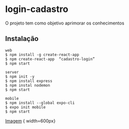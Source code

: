 # login-cadastro
O projeto tem como objetivo aprimorar os conhecimentos 

## Instalação 

```
web
$ npm install -g create-react-app
$ npm create-react-app  “cadastro-login”
$ npm start

```

```
server
$ npm init -y
$ npm install express
$ npm instal nodemon
$ npm start

```

```
mobile
$ npm install --global expo-cli
$ expo init mobile
$ npm start

```

[Imagem](https://github.com/joselainejrs/login-cadastro/blob/master/tela.png) { width=600px}


